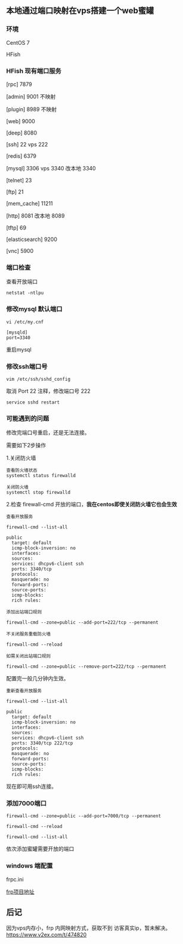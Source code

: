 ## 本地通过端口映射在vps搭建一个web蜜罐

### 环境

CentOS 7 

HFish

### HFish 现有端口服务


[rpc] 7879   
 
[admin] 9001 不映射

[plugin] 8989 不映射

[web] 9000 

[deep]   8080    

[ssh]  22      vps 222

[redis] 6379
 
[mysql] 3306  vps 3340   改本地 3340

[telnet] 23   

[ftp] 21

[mem_cache] 11211

[http] 8081   改本地  8089

[tftp] 69

[elasticsearch] 9200

[vnc] 5900



### 端口检查

查看开放端口

	netstat -ntlpu


### 修改mysql 默认端口

	vi /etc/my.cnf
	
	[mysqld]
	port=3340

重启mysql


### 修改ssh端口号

	vim /etc/ssh/sshd_config

取消 Port 22 注释，修改端口号 222

	service sshd restart


### 可能遇到的问题

修改完端口号重启，还是无法连接。


需要如下2步操作

1.关闭防火墙

	查看防火墙状态
	systemctl status firewalld

	关闭防火墙
	systemctl stop firewalld

2.检查 firewall-cmd 开放的端口，**我在centos即使关闭防火墙它也会生效**

	查看开放服务
	
	firewall-cmd --list-all

	public
	  target: default
	  icmp-block-inversion: no
	  interfaces: 
	  sources: 
	  services: dhcpv6-client ssh
	  ports: 3340/tcp
	  protocols: 
	  masquerade: no
	  forward-ports: 
	  source-ports: 
	  icmp-blocks: 
	  rich rules: 

	添加出站端口规则
	
	firewall-cmd --zone=public --add-port=222/tcp --permanent

	不关闭服务重载防火墙

	firewall-cmd --reload

	如需关闭出站端口规则
	
	firewall-cmd --zone=public --remove-port=222/tcp --permanent

配置完一般几分钟内生效。


	重新查看开放服务
	
	firewall-cmd --list-all

	public
	  target: default
	  icmp-block-inversion: no
	  interfaces: 
	  sources: 
	  services: dhcpv6-client ssh
	  ports: 3340/tcp 222/tcp
	  protocols: 
	  masquerade: no
	  forward-ports: 
	  source-ports: 
	  icmp-blocks: 
	  rich rules: 

现在即可用ssh连接。



### 添加7000端口

	firewall-cmd --zone=public --add-port=7000/tcp --permanent

	firewall-cmd --reload

	firewall-cmd --list-all

依次添加蜜罐需要开放的端口


### windows 端配置


frpc.ini


[frp项目地址](https://github.com/fatedier/frp)






## 后记

因为vps内存小，frp 内网映射方式，获取不到 访客真实ip，暂未解决。 https://www.v2ex.com/t/474820